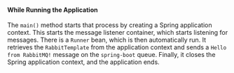 #### While Running the Application

The `main()` method starts that process by creating a Spring application context. This starts the message listener container, which starts listening for messages. There is a `Runner` bean, which is then automatically run. It retrieves the `RabbitTemplate` from the application context and sends a `Hello from RabbitMQ!` message on the `spring-boot` queue. Finally, it closes the Spring application context, and the application ends.